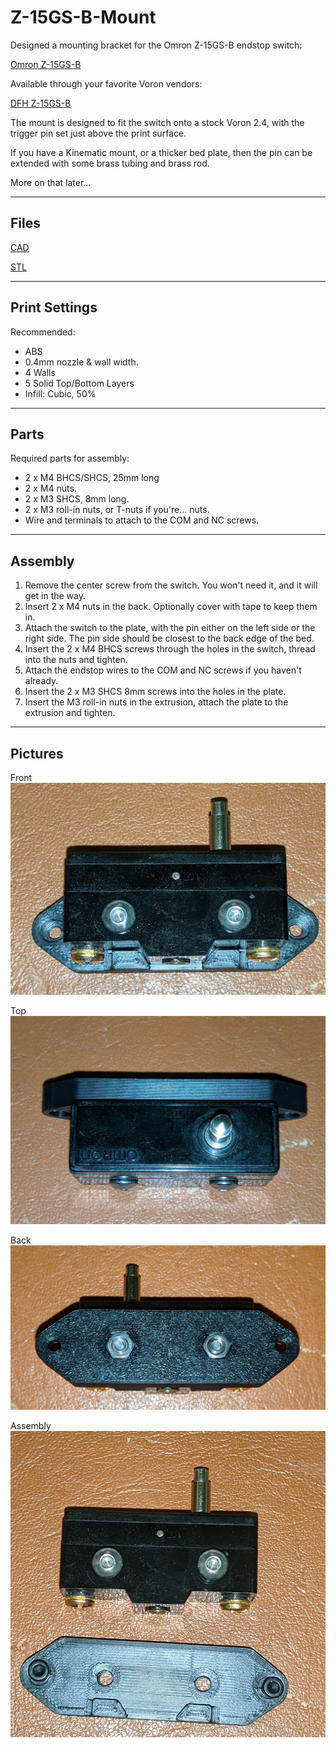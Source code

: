 # Z-15GS-B-Mount

Designed a mounting bracket for the Omron Z-15GS-B endstop switch:

[Omron Z-15GS-B](https://www.ia.omron.com/product/item/9727/)

Available through your favorite Voron vendors:

[DFH Z-15GS-B](https://deepfriedhero.in/products/omron-automation-z-15gs-b)

The mount is designed to fit the switch onto a stock Voron 2.4, with the trigger pin set just above the print surface.

If you have a Kinematic mount, or a thicker bed plate, then the pin can be extended with some brass tubing and brass rod. 

More on that later...

---
## Files

[CAD](./CAD/)

[STL](./STL/)

---
## Print Settings

Recommended:

* ABS
* 0.4mm nozzle & wall width.
* 4 Walls
* 5 Solid Top/Bottom Layers
* Infill: Cubic, 50%

---
## Parts

Required parts for assembly:

* 2 x M4 BHCS/SHCS, 25mm long
* 2 x M4 nuts.
* 2 x M3 SHCS, 8mm long.
* 2 x M3 roll-in nuts, or T-nuts if you're... nuts.
* Wire and terminals to attach to the COM and NC screws.

---
## Assembly

1. Remove the center screw from the switch. You won't need it, and it will get in the way.
2. Insert 2 x M4 nuts in the back. Optionally cover with tape to keep them in.
3. Attach the switch to the plate, with the pin either on the left side or the right side. The pin side should be closest to the back edge of the bed.
4. Insert the 2 x M4 BHCS screws through the holes in the switch, thread into the nuts and tighten.
5. Attach the endstop wires to the COM and NC screws if you haven't already.
6. Insert the 2 x M3 SHCS 8mm screws into the holes in the plate.
7. Insert the M3 roll-in nuts in the extrusion, attach the plate to the extrusion and tighten.

---
## Pictures

Front
![Front](images/Front.jpg)

Top
![Top](images/Top.jpg)

Back
![Back](images/Back.jpg)

Assembly
![Assembly](images/Assembly.jpg)